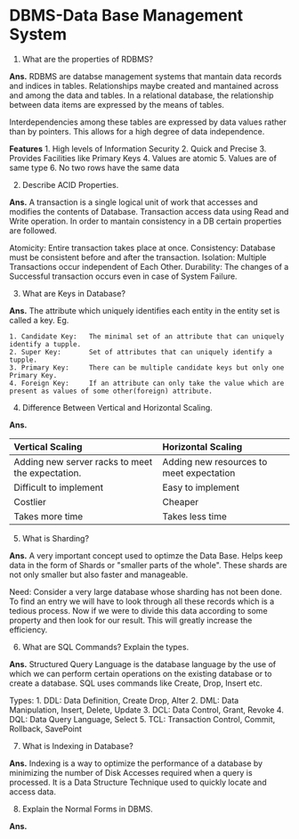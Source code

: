 # DBMS-Data Base Management System

1. What are the properties of RDBMS?

**Ans.** RDBMS are databse management systems that mantain data records and indices in tables. Relationships maybe created and mantained across and among the data and tables. In a relational database, the relationship between data items are expressed by the means of tables.

Interdependencies among these tables are expressed by data values rather than by pointers. This allows for a high degree of data independence.

**Features**
    1. High levels of Information Security
    2. Quick and Precise
    3. Provides Facilities like Primary Keys
    4. Values are atomic
    5. Values are of same type
    6. No two rows have the same data

2. Describe ACID Properties.

**Ans.** A transaction is a single logical unit of work that accesses and modifies the contents of Database. Transaction access data using Read and Write operation. In order to mantain consistency in a DB certain properties are followed.

Atomicity:      Entire transaction takes place at once.
Consistency:    Database must be consistent before and after the transaction.
Isolation:      Multiple Transactions occur independent of Each Other.
Durability:     The changes of a Successful transaction occurs even in case of System Failure.

3. What are Keys in Database?

**Ans.** The attribute which uniquely identifies each entity in the entity set is called a key. Eg.

    1. Candidate Key:   The minimal set of an attribute that can uniquely identify a tupple.
    2. Super Key:       Set of attributes that can uniquely identify a tupple.
    3. Primary Key:     There can be multiple candidate keys but only one Primary Key.
    4. Foreign Key:     If an attribute can only take the value which are present as values of some other(foreign) attribute.

4. Difference Between Vertical and Horizontal Scaling.

**Ans.** 

|Vertical Scaling|Horizontal Scaling|
|:---|:---|
|Adding new server racks to meet the expectation.|Adding new resources to meet expectation|
|Difficult to implement|Easy to implement|
|Costlier|Cheaper|
|Takes more time|Takes less time|

5. What is Sharding?

**Ans.** A very important concept used to optimze the Data Base. Helps keep data in the form of Shards or "smaller parts of the whole". These shards are not only smaller but also faster and manageable.

Need: Consider a very large database whose sharding has not been done. To find an entry we will have to look through all these records which is a tedious process. Now if we were to divide this data according to some property and then look for our result. This will greatly increase the efficiency.

6. What are SQL Commands? Explain the types.

**Ans.** Structured Query Language is the database language by the use of which we can perform certain operations on the existing database or to create a database. SQL uses commands like Create, Drop, Insert etc.

Types:
    1. DDL: Data Definition, Create Drop, Alter
    2. DML: Data Manipulation, Insert, Delete, Update
    3. DCL: Data Control, Grant, Revoke
    4. DQL: Data Query Language, Select
    5. TCL: Transaction Control, Commit, Rollback, SavePoint

7. What is Indexing in Database?

**Ans.** Indexing is a way to optimize the performance of a database by minimizing the number of Disk Accesses required when a query is processed. It is a Data Structure Technique used to quickly locate and access data.

8. Explain the Normal Forms in DBMS.

**Ans.** 